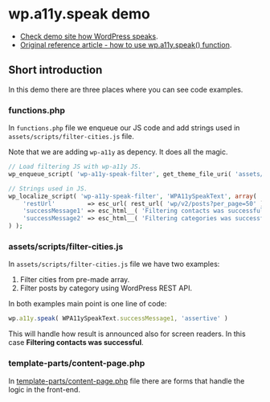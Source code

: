 # wp.a11y.speak demo

* [Check demo site how WordPress speaks](https://foxland.fi/demo/wordpress-speaks/).
* [Original reference article - how to use wp.a11y.speak() function](https://make.wordpress.org/accessibility/2015/04/15/let-wordpress-speak-new-in-wordpress-4-2/).

## Short introduction

In this demo there are three places where you can see code examples.

### functions.php

In `functions.php` file we enqueue our JS code and add strings used in `assets/scripts/filter-cities.js` file.

Note that we are adding `wp-a11y` as depency. It does all the magic.

```php
// Load filtering JS with wp-a11y JS.
wp_enqueue_script( 'wp-a11y-speak-filter', get_theme_file_uri( 'assets/scripts/filter-cities.js' ), array( 'wp-a11y' ), '20171008', true );

// Strings used in JS.
wp_localize_script( 'wp-a11y-speak-filter', 'WPA11ySpeakText', array(
	'restUrl'         => esc_url( rest_url( 'wp/v2/posts?per_page=50' ) ),
	'successMessage1' => esc_html__( 'Filtering contacts was successful.', 'wp-a11y-speak' ),
	'successMessage2' => esc_html__( 'Filtering categories was successful.', 'wp-a11y-speak' ),
) );
```

### assets/scripts/filter-cities.js

In `assets/scripts/filter-cities.js` file we have two examples:

1. Filter cities from pre-made array.
1. Filter posts by category using WordPress REST API.

In both examples main point is one line of code:

```js
wp.a11y.speak( WPA11ySpeakText.successMessage1, 'assertive' )
```

This will handle how result is announced also for screen readers. In this case **Filtering contacts was successful**.

### template-parts/content-page.php

In [template-parts/content-page.php](template-parts/content-page.php) file there are forms that handle the logic in the front-end.
